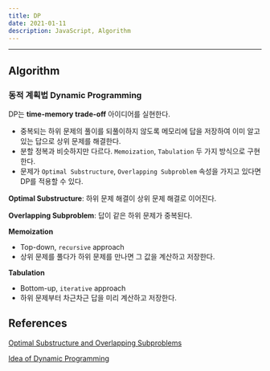 ```yaml
---
title: DP
date: 2021-01-11
description: JavaScript, Algorithm
---
```


---

## Algorithm

### 동적 계획법 Dynamic Programming

DP는 **time-memory trade-off** 아이디어를 실현한다.

- 중복되는 하위 문제의 풀이를 되풀이하지 않도록 메모리에 답을 저장하여 이미 알고 있는 답으로 상위 문제를 해결한다. 
- 분할 정복과 비슷하지만 다르다. `Memoization`, `Tabulation` 두 가지 방식으로 구현한다.
- 문제가 `Optimal Substructure`, `Overlapping Subproblem` 속성을 가지고 있다면 DP를 적용할 수 있다. 

**Optimal Substructure**: 하위 문제 해결이 상위 문제 해결로 이어진다.

**Overlapping Subproblem**: 답이 같은 하위 문제가 중복된다.

**Memoization**

- Top-down, `recursive` approach
- 상위 문제를 풀다가 하위 문제를 만나면 그 값을 계산하고 저장한다.

**Tabulation**

- Bottom-up, `iterative` approach
- 하위 문제부터 차근차근 답을 미리 계산하고 저장한다.

## References

[Optimal Substructure and Overlapping Subproblems](https://afteracademy.com/blog/optimal-substructure-and-overlapping-subproblems)

[Idea of Dynamic Programming](https://afteracademy.com/blog/idea-of-dynamic-programming)

